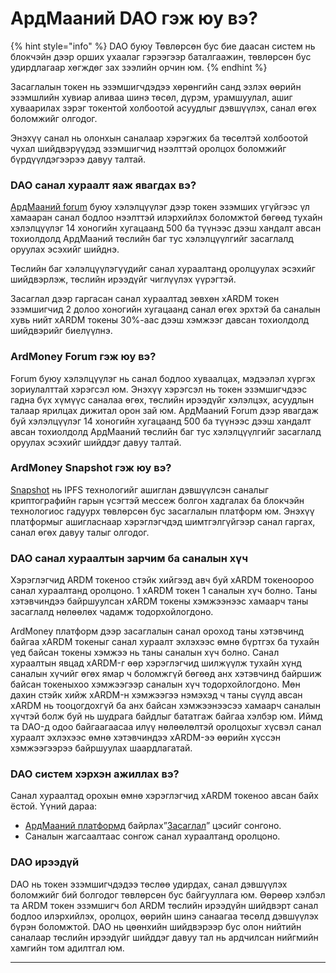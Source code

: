 # АрдМааний DAO гэж юу вэ?

{% hint style="info" %}
DAO буюу Төвлөрсөн бус бие даасан систем нь блокчэйн дээр орших ухаалаг гэрээгээр баталгаажин, төвлөрсөн бус удирдлагаар хөгждөг зах зээлийн орчин юм.
{% endhint %}



Засаглалын токен нь эзэмшигчдэдээ хөрөнгийн санд эзлэх өөрийн эзэмшлийн хувиар аливаа шинэ төсөл, дүрэм, урамшуулал, ашиг хуваарилах зэрэг токентой холбоотой асуудлыг дэвшүүлэх, санал өгөх боломжийг олгодог.



Энэхүү санал нь олонхын саналаар хэрэгжих ба төсөлтэй холбоотой чухал шийдвэрүүдэд эзэмшигчид нээлттэй оролцох боломжийг бүрдүүлдэгээрээ давуу талтай.



### **DAO санал хураалт яаж явагдах вэ?**

[АрдМааний forum](https://forum.ardmoney.com/) буюу хэлэлцүүлэг дээр токен эзэмших үгүйгээс үл хамааран санал бодлоо нээлттэй илэрхийлэх боломжтой бөгөөд тухайн хэлэлцүүлэг 14 хоногийн хугацаанд 500 ба түүнээс дээш хандалт авсан тохиолдолд АрдМааний төслийн баг тус хэлэлцүүлгийг засаглалд оруулах эсэхийг шийднэ.



Төслийн баг хэлэлцүүлэгүүдийг санал хураалтанд оролцуулах эсэхийг шийдвэрлэж, төслийн ирээдүйг чиглүүлэх үүрэгтэй.



Засаглал дээр гаргасан санал хураалтад зөвхөн xARDM токен эзэмшигчид 2 долоо хоногийн хугацаанд санал өгөх эрхтэй ба саналын хувь нийт xARDM токены 30%-аас дээш хэмжээг давсан тохиолдолд шийдвэрийг биелүүлнэ.



### ArdMoney Forum гэж юу вэ?

Forum буюу хэлэлцүүлэг нь санал бодлоо хуваалцах, мэдээлэл хүргэх зориулалттай хэрэгсэл юм. Энэхүү хэрэгсэл нь токен эзэмшигчдээс гадна бүх хүмүүс саналаа өгөх, төслийн ирээдүйг хэлэлцэх, асуудлын талаар ярилцах дижитал орон зай юм. АрдМааний Forum дээр явагдаж буй хэлэлцүүлэг 14 хоногийн хугацаанд 500 ба түүнээс дээш хандалт авсан тохиолдолд АрдМааний төслийн баг тус хэлэлцүүлгийг засаглалд оруулах эсэхийг шийддэг давуу талтай.



### **ArdMoney Snapshot гэж юу вэ?**

[Snapshot](https://snapshot.org/) нь IPFS технологийг ашиглан дэвшүүлсэн саналыг криптографийн гарын үсэгтэй мессеж болгон хадгалах ба блокчэйн технологиос гадуурх төвлөрсөн бус засаглалын платформ юм. Энэхүү платформыг ашигласнаар хэрэглэгчдэд шимтгэлгүйгээр санал гаргах, санал өгөх давуу талыг олгодог.



### DAO санал хураалтын зарчим ба саналын хүч

Хэрэглэгчид ARDM токеноо стэйк хийгээд авч буй xARDM токеноороо санал хураалтанд оролцоно. 1 xARDM токен 1 саналын хүч болно. Таны хэтэвчиндээ байршуулсан xARDM токены хэмжээнээс хамаарч таны засаглалд нөлөөлөх чадамж тодорхойлогдоно.



ArdMoney платформ дээр засаглалын санал ороход таны хэтэвчинд байгаа xARDM токеныг санал хураалт эхлэхээс өмнө бүртгэх ба тухайн үед байсан токены хэмжээ нь таны саналын хүч болно. Санал хураалтын явцад xARDM-г өөр хэрэглэгчид шилжүүлж тухайн хүнд саналын хүчийг өгөх ямар ч боломжгүй бөгөөд анх хэтэвчинд байршиж байсан токеныхоо хэмжээгээр саналын хүч тодорхойлогдоно. Мөн дахин стэйк хийж xARDM-н хэмжээгээ нэмэхэд ч таны сүүлд авсан xARDM нь тооцогдохгүй ба анх байсан хэмжээнээсээ хамаарч саналын хүчтэй болж буй нь шудрага байдлыг бататгаж байгаа хэлбэр юм. Иймд та DAO-д одоо байгаагаасаа илүү нөлөөлөлтэй оролцохыг хүсвэл санал хураалт эхлэхээс өмнө хэтэвчиндээ xARDM-ээ өөрийн хүссэн хэмжээгээрээ байршуулах шаардлагатай.



### **DAO систем хэрхэн ажиллах вэ?**

Санал хураалтад орохын өмнө хэрэглэгчид xARDM токеноо авсан байх ёстой. Үүний дараа:&#x20;

* [АрдМааний платформд](https://app.ardmoney.com/) байрлах”[Засаглал](https://app.ardmoney.com/governance/)” цэсийг сонгоно.&#x20;
* Саналын жагсаалтаас сонгож санал хураалтанд оролцоно.



### DAO ирээдүй

DAO нь токен эзэмшигчдэдээ төслөө удирдах, санал дэвшүүлэх боломжийг бий болгодог төвлөрсөн бус байгууллага юм. Өөрөөр хэлбэл та ARDM токен эзэмшигч бол ARDM төслийн ирээдүйн шийдвэрт санал бодлоо илэрхийлэх, оролцох, өөрийн шинэ санаагаа төсөлд дэвшүүлэх бүрэн боломжтой. DAO нь цөөнхийн шийдвэрээр бус олон нийтийн саналаар төслийн ирээдүйг шийддэг давуу тал нь ардчилсан нийгмийн хамгийн том адилтгал юм.

****
